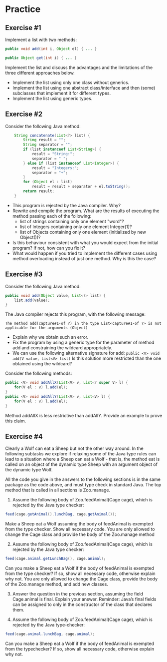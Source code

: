 # Practice

## Exercise #1

Implement a list with two methods:

```java
public void add(int i, Object el) { ... }

public Object get(int i) { ... }
```

Implement the list and discuss the advantages and the limitations of the three different approaches below.

  - Implement the list using only one class without generics.
  - Implement the list using one abstract class/interface and then (some) subclasses that implement it for different types.
  - Implement the list using generic types.
  
## Exercise #2

Consider the following Java method:

```java
    String concatenate(List<?> list) {
        String result = "";
        String separator = "";
        if (list instanceof List<String>) {
            result = "String:";
            separator = " ";
        } else if (list instanceof List<Integer>) {
            result = "Integers:";
            separator = "+";
        }
        for (Object el : list)
            result = result + separator + el.toString();
        return result;
    }
```

  - This program is rejected by the Java compiler. Why?
  - Rewrite and compile the program. What are the results of executing the method passing each of the following:
    - list of strings containing only one element "word"?
    - list of Integers containing only one element Integer(1)?
    - list of Objects containing only one element (initialized by new Object())?
  - Is this behaviour consistent with what you would expect from the initial program? If not, how can you fix it?
  - What would happen if you tried to implement the different cases using method overloading instead of just one method. Why is this the case?

## Exercise #3

Consider the following Java method:

```java
public void add(Object value, List<?> list) {
    list.add(value);
}
```

The Java compiler rejects this program, with the following message:

```The method add(capture#1-of ?) in the type List<capture#1-of ?> is not applicable for the arguments (Object)```

  - Explain why we obtain such an error.
  - Fix the program by using a generic type for the parameter of method add and constraining the wildcard appropriately.
  - We can use the following alternative signature for add: ```public <V> void add(V value, List<V> list)``` Is this solution more restricted than the one obtained using the wildcard?

Consider the following methods:
```java
public <V> void addAllX(List<V> v, List<? super V> l) {
    for(V el : v) l.add(el);
}
public <V> void addAllY(List<V> v, List<V> l) {
    for(V el : v) l.add(el);
}
```

Method addAllX is less restrictive than addAllY. Provide an example to prove this claim.

## Exercise #4

Clearly a Wolf can eat a Sheep but not the other way around. In the following subtasks we explore if relaxing some of the Java type rules can lead to a situation where a Sheep can eat a Wolf - that is, the method eat is called on an object of the dynamic type Sheep with an argument object of the dynamic type Wolf.
 
All the code you give in the answers to the following sections is in the same package as the code above, and must type check in standard Java. The top method that is called in all sections is Zoo.manage.

1. Assume the following body of Zoo.feedAnimal(Cage cage), which is rejected by the
   Java type checker:
   
```java
feed(cage.getAnimal().lunchBag, cage.getAnimal());
```
   
Make a Sheep eat a Wolf assuming the body of feedAnimal is exempted from the type checker. Show all necessary code. You are only allowed to change the Cage class and provide the body of the Zoo.manage method

2. Assume the following body of Zoo.feedAnimal(Cage cage), which is rejected by the Java type checker:

```java
feed(cage.animal.getLunchBag(), cage.animal);
```

Can you make a Sheep eat a Wolf if the body of feedAnimal is exempted from the type checker? If so, show all necessary code, otherwise explain why not. You are only allowed to change the Cage class, provide the body of the Zoo.manage method, and add new classes.

3. Answer the question in the previous section, assuming the field Cage.animal is final. Explain your answer. Reminder: Java’s final fields can be assigned to only in the constructor of the class that declares them.

4. Assume the following body of Zoo.feedAnimal(Cage cage), which is rejected by the Java type-checker:

```java
feed(cage.animal.lunchBag, cage.animal);
```

Can you make a Sheep eat a Wolf if the body of feedAnimal is exempted from the typechecker? If so, show all necessary code, otherwise explain why not.